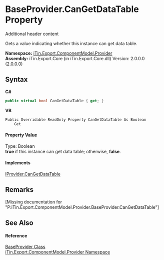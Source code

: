 # BaseProvider.CanGetDataTable Property 
Additional header content 

Gets a value indicating whether this instance can get data table.

**Namespace:**&nbsp;<a href="N_iTin_Export_ComponentModel_Provider">iTin.Export.ComponentModel.Provider</a><br />**Assembly:**&nbsp;iTin.Export.Core (in iTin.Export.Core.dll) Version: 2.0.0.0 (2.0.0.0)

## Syntax

**C#**<br />
``` C#
public virtual bool CanGetDataTable { get; }
```

**VB**<br />
``` VB
Public Overridable ReadOnly Property CanGetDataTable As Boolean
	Get
```


#### Property Value
Type: Boolean<br /><strong>true</strong> if this instance can get data table; otherwise, <strong>false</strong>.

#### Implements
<a href="P_iTin_Export_ComponentModel_Provider_IProvider_CanGetDataTable">IProvider.CanGetDataTable</a><br />

## Remarks
\[Missing <remarks> documentation for "P:iTin.Export.ComponentModel.Provider.BaseProvider.CanGetDataTable"\]

## See Also


#### Reference
<a href="T_iTin_Export_ComponentModel_Provider_BaseProvider">BaseProvider Class</a><br /><a href="N_iTin_Export_ComponentModel_Provider">iTin.Export.ComponentModel.Provider Namespace</a><br />